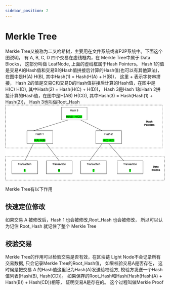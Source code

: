 ```yaml
--- 
sidebar_position: 2
---
```

# Merkle Tree
Merkle Tree又被称为二叉哈希树，主要用在文件系统或者P2P系统中。下面这个图说明，
有 A, B, C, D 四个交易在虚线框内，在 Merkle Tree中属于 Data Blocks， 这部分叫做 LeafNode, 上面的虚线框属于Hash Pointers。
Hash 1的值是交易A的Hash值和交易B的Hash值拼接后计算的Hash值(也可以有其他算法)，在图中是H(A) H(B),
其中Hash(1) = Hash(H(A) + H(B))， 这里 + 表示字符串拼接，
Hash 2的值是交易C和交易D的Hash值拼接后计算的Hash值，在图中是H(C) H(D), 其中Hash(2) = Hash(H(C) + H(D))，
Hash 3是Hash 1和Hash 2拼接计算的Hash值，在图中是H(AB) H(CD), 其中Hash(3) = Hash(Hash(1) + Hash(2))，
Hash 3也叫做Root_Hash
![merkle tree](../../../../../static/img/merkle_tree/merkle_tree.png)

Merkle Tree有以下作用

## 快速定位修改
如果交易 A 被修改后，Hash 1 也会被修改,Root_Hash 也会被修改，
所以可以认为记住 Root_Hash 就记住了整个 Merkle Tree

## 校验交易
Merkle Tree的作用可以检验交易是否有效，在区块链 Light Node不会记录所有交易数据, 只会记录Merkle Tree的Root_Hash值，
如果校验交易A是否存在， 这时候是把交易 A 的Hash值这里记为Hash(A)发送给校验方, 校验方发送一个Hash值列表[Hash(B), Hash(CD)]。
如果保存的Root_Hash和Hash(Hash(Hash(A) + Hash(B)) + Hash(CD))相等， 证明交易A是存在的。 这个过程叫做Merkle Proof